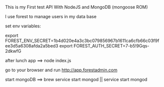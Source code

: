 This is my First test API With NodeJS and MongoDB (mongoose ROM)

I use forest to manage users in my data base

set env variables:

export FOREST_ENV_SECRET=1b4d020e4a3c3bc079856967b1611ca6cfb66c03f9fee3d5a6308afda2a5bed3
export FOREST_AUTH_SECRET=7-b5!9Gqs-2dkwfG

after lunch app ==> node index.js

go to your browser and run http://app.forestadmin.com

start mongoDB ==> brew service start mongod || service start mongod

